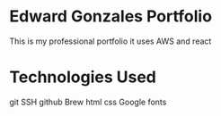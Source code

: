 # Edward Gonzales Portfolio

This is my professional portfolio it uses AWS and react


# Technologies Used

git
SSH
github
Brew
html
css
Google fonts
